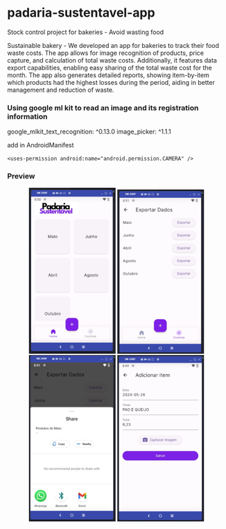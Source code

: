# padaria-sustentavel-app

Stock control project for bakeries - Avoid wasting food 

Sustainable bakery - We developed an app for bakeries to track their food waste costs. The app allows for image recognition of products, price capture, and calculation of total waste costs. Additionally, it features data export capabilities, enabling easy sharing of the total waste cost for the month. The app also generates detailed reports, showing item-by-item which products had the highest losses during the period, aiding in better management and reduction of waste.

### Using google ml kit to read an image and its registration information

  google_mlkit_text_recognition: ^0.13.0
  image_picker: ^1.1.1

add in AndroidManifest 

    <uses-permission android:name="android.permission.CAMERA" />



### Preview

<p align="middle">
<img src="print_screens/home v2.png" alt="OnBoard" width="200">
<img src="print_screens/list export.png" alt="OnBoard" width="200">
<img src="print_screens/share.png" alt="OnBoard" width="200">
<img src="print_screens/Add item.png" alt="OnBoard" width="200">  
</p>

